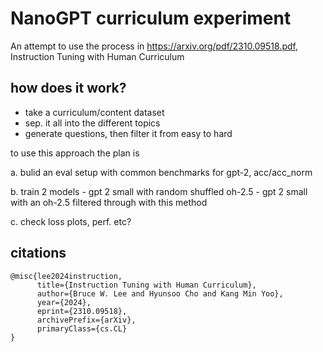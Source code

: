 # NanoGPT curriculum experiment

An attempt to use the process in https://arxiv.org/pdf/2310.09518.pdf, Instruction Tuning with Human Curriculum 

## how does it work?

 - take a curriculum/content dataset
 - sep. it all into the different topics
 - generate questions, then filter it from easy to hard

to use this approach the plan is

a. bulid an eval setup with common benchmarks for gpt-2, acc/acc_norm

b. train 2 models
    - gpt 2 small with random shuffled oh-2.5
    - gpt 2 small with an oh-2.5 filtered through with this method

c. check loss plots, perf. etc?

## citations
```
@misc{lee2024instruction,
      title={Instruction Tuning with Human Curriculum}, 
      author={Bruce W. Lee and Hyunsoo Cho and Kang Min Yoo},
      year={2024},
      eprint={2310.09518},
      archivePrefix={arXiv},
      primaryClass={cs.CL}
}
```
